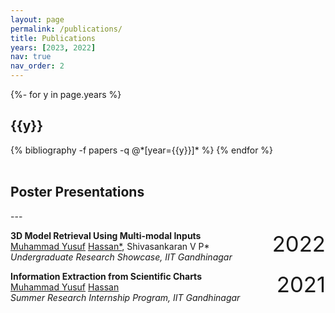 ```yaml
---
layout: page
permalink: /publications/
title: Publications
years: [2023, 2022]
nav: true
nav_order: 2
---
```

<!-- _pages/publications.md -->
<div class="publications">

{%- for y in page.years %}
  <h2 class="year">{{y}}</h2>
  {% bibliography -f papers -q @*[year={{y}}]* %}
{% endfor %}

</div>

<br>
<h2> Poster Presentations </h2>
---
<p style="text-align:left;">
    <b>3D Model Retrieval Using Multi-modal Inputs </b>
    <span style="float:right;font-size:26.0pt;color:var(--global-divider-color)">
        2022
    </span>
  <br>
  <u>Muhammad Yusuf</u> <u>Hassan*</u>, Shivasankaran V P*
  <br>
  <i>Undergraduate Research Showcase, IIT Gandhinagar </i>
</p>

<p style="text-align:left;">
    <b>Information Extraction from Scientific Charts </b>
    <span style="float:right;font-size:26.0pt;color:var(--global-divider-color)">
        2021
    </span>
  <br>
  <u>Muhammad Yusuf</u> <u>Hassan</u>
  <br>
  <i>Summer Research Internship Program, IIT Gandhinagar </i>
</p>
